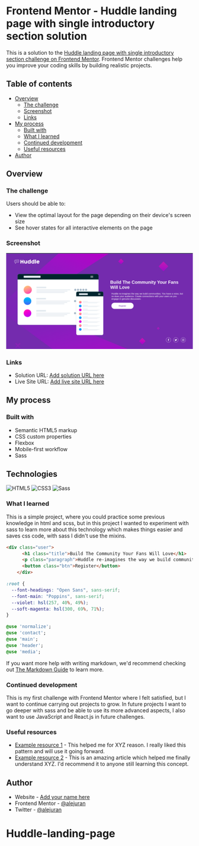 # Frontend Mentor - Huddle landing page with single introductory section solution

This is a solution to the [Huddle landing page with single introductory section challenge on Frontend Mentor](https://www.frontendmentor.io/challenges/huddle-landing-page-with-a-single-introductory-section-B_2Wvxgi0). Frontend Mentor challenges help you improve your coding skills by building realistic projects. 

## Table of contents

- [Overview](#overview)
  - [The challenge](#the-challenge)
  - [Screenshot](#screenshot)
  - [Links](#links)
- [My process](#my-process)
  - [Built with](#built-with)
  - [What I learned](#what-i-learned)
  - [Continued development](#continued-development)
  - [Useful resources](#useful-resources)
- [Author](#author)


## Overview

### The challenge

Users should be able to:

- View the optimal layout for the page depending on their device's screen size
- See hover states for all interactive elements on the page

### Screenshot

![](./images/Screenshot.png)

### Links

- Solution URL: [Add solution URL here](https://your-solution-url.com)
- Live Site URL: [Add live site URL here](https://your-live-site-url.com)

## My process

### Built with

- Semantic HTML5 markup
- CSS custom properties
- Flexbox
- Mobile-first workflow
- Sass

## Technologies


![HTML5](https://img.shields.io/badge/html5-%23E34F26.svg?style=for-the-badge&logo=html5&logoColor=white)
![CSS3](https://img.shields.io/badge/css3-%231572B6.svg?style=for-the-badge&logo=css3&logoColor=white)
![Sass](https://img.shields.io/badge/Sass-CC6699?style=for-the-badge&logo=sass&logoColor=white)


### What I learned

This is a simple project, where you could practice some previous knowledge in html and scss, but in this project I wanted to experiment with sass to learn more about this technology which makes things easier and saves css code, with sass I didn't use the mixins.

```html
<div class="user">
      <h1 class="title">Build The Community Your Fans Will Love</h1>
      <p class="paragraph">Huddle re-imagines the way we build communities. You have a voice, but so does your audience. Create connections with your users as you engage in genuine discussion.</p>
      <button class="btn">Register</button>
    </div>
```
```css
:root {
  --font-headings: "Open Sans", sans-serif;
  --font-main: "Poppins", sans-serif;
  --violet: hsl(257, 40%, 49%);
  --soft-magenta: hsl(300, 69%, 71%);
}
```
```sass
@use 'normalize';
@use 'contact';
@use 'main';
@use 'header';
@use 'media';
```

If you want more help with writing markdown, we'd recommend checking out [The Markdown Guide](https://www.markdownguide.org/) to learn more.


### Continued development

This is my first challenge with Frontend Mentor where I felt satisfied, but I want to continue carrying out projects to grow. In future projects I want to go deeper with sass and be able to use its more advanced aspects, I also want to use JavaScript and React.js in future challenges.


### Useful resources

- [Example resource 1](https://www.example.com) - This helped me for XYZ reason. I really liked this pattern and will use it going forward.
- [Example resource 2](https://www.example.com) - This is an amazing article which helped me finally understand XYZ. I'd recommend it to anyone still learning this concept.



## Author

- Website - [Add your name here](https://www.your-site.com)
- Frontend Mentor - [@alejuran](https://www.frontendmentor.io/profile/alejuran)
- Twitter - [@alejuran](https://twitter.com/alejuran)


# Huddle-landing-page
